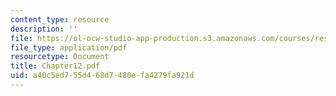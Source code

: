 ```yaml
---
content_type: resource
description: ''
file: https://ol-ocw-studio-app-production.s3.amazonaws.com/courses/res-12-000-evolution-of-physical-oceanography-spring-2007/a40c5ed755d468d7480efa4279fa921d_Chapter12.pdf
file_type: application/pdf
resourcetype: Document
title: Chapter12.pdf
uid: a40c5ed7-55d4-68d7-480e-fa4279fa921d
---
```

